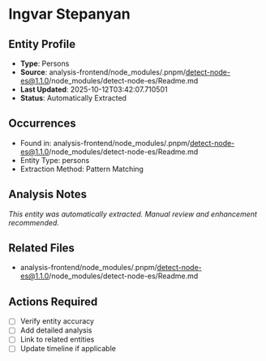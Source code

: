 # Ingvar Stepanyan

## Entity Profile
- **Type**: Persons
- **Source**: analysis-frontend/node_modules/.pnpm/detect-node-es@1.1.0/node_modules/detect-node-es/Readme.md
- **Last Updated**: 2025-10-12T03:42:07.710501
- **Status**: Automatically Extracted

## Occurrences
- Found in: analysis-frontend/node_modules/.pnpm/detect-node-es@1.1.0/node_modules/detect-node-es/Readme.md
- Entity Type: persons
- Extraction Method: Pattern Matching

## Analysis Notes
*This entity was automatically extracted. Manual review and enhancement recommended.*

## Related Files
- analysis-frontend/node_modules/.pnpm/detect-node-es@1.1.0/node_modules/detect-node-es/Readme.md

## Actions Required
- [ ] Verify entity accuracy
- [ ] Add detailed analysis
- [ ] Link to related entities
- [ ] Update timeline if applicable
